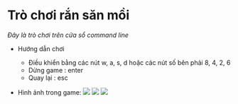 # Trò chơi rắn săn mồi

*_Đây là trò chơi trên cửa sổ command line_*

- Hướng dẫn chơi
  - Điều khiển bằng các nút w, a, s, d hoặc các nút số bên phải 8, 4, 2, 6
  - Dừng game : enter
  - Quay lại : esc

- Hình ảnh trong game:
    ![](https://raw.githubusercontent.com/sunny-THS/Programming_language/master/C_language/game/snakeGame/img/menuGame.PNG)
    ![](https://raw.githubusercontent.com/sunny-THS/Programming_language/master/C_language/game/snakeGame/img/SetUserName.PNG)
    ![](https://raw.githubusercontent.com/sunny-THS/Programming_language/master/C_language/game/snakeGame/img/startGame.PNG)
